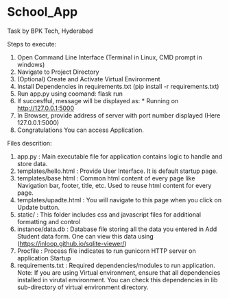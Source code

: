 # School_App
Task by BPK Tech, Hyderabad

Steps to execute:
1. Open Command Line Interface (Terminal in Linux, CMD prompt in windows)
2. Navigate to Project Directory
3. (Optional) Create and Activate Virtual Environment
4. Install Dependencies in requirements.txt (pip install -r requirements.txt)
5. Run app.py using coomand: flask run
6. If succesfful, message will be displayed as: * Running on http://127.0.0.1:5000
7. In Browser, provide address of server with port number displayed (Here 127.0.0.1:5000)
8. Congratulations You  can access Application.


Files descrition:
  1. app.py : Main executable file for application contains logic to handle and store data.
  2. templates/hello.html : Provide User Interface. It is default startup page.
  3. templates/base.html : Common html content of every page like Navigation bar, footer, title, etc. Used to reuse html content for every page.
  4. templates/upadte.html : You will navigate to this page when you click on Update button.
  5. static/ : This folder includes css and javascript files for additional formatting and control
  6. instance/data.db : Database file storing all the data you entered in Add Student data form. One can view this data using (https://inloop.github.io/sqlite-viewer/)
  7. Procfile : Process file indicates to run gunicorn HTTP server on application Startup
  8. requirements.txt : Required dependencies/modules to run application.
     Note: If you are using Virtual environment, ensure that all dependencies installed in virutal environment. You can check this dependencies in lib sub-directory of virtual environment directory.
